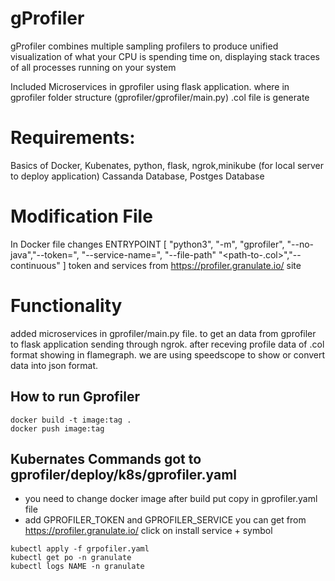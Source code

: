 # gProfiler
gProfiler combines multiple sampling profilers to produce unified visualization of
what your CPU is spending time on, displaying stack traces of all processes running on your system

Included Microservices in gprofiler using flask application. where in gprofiler folder structure (gprofiler/gprofiler/main.py) .col file is generate

# Requirements:
Basics of Docker, Kubenates, python, flask, ngrok,minikube (for local server to deploy application)
Cassanda Database, Postges Database

# Modification File
In Docker file changes
ENTRYPOINT [ "python3", "-m", "gprofiler", "--no-java","--token=<token>", "--service-name=<service>", "--file-path" "<path-to-.col>","--continuous" ]
token and services from https://profiler.granulate.io/ site

# Functionality
added microservices in gprofiler/main.py file. to get an data from gprofiler to flask application sending through ngrok. after receving profile data of .col format showing in flamegraph. we are using speedscope to show or convert data into json format.
## How to run Gprofiler
```
docker build -t image:tag .
docker push image:tag
```
## Kubernates Commands got to gprofiler/deploy/k8s/gprofiler.yaml
-  you need to change docker image after build put copy in gprofiler.yaml file
-  add GPROFILER_TOKEN and GPROFILER_SERVICE you can get from https://profiler.granulate.io/ click on install service + symbol
```
kubectl apply -f grpofiler.yaml
kubectl get po -n granulate
kubectl logs NAME -n granulate
```


